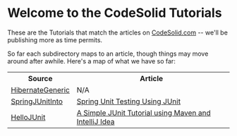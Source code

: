 Welcome to the CodeSolid Tutorials
=========

These are the Tutorials that match the articles on <a href="http://www.codesolid.com">CodeSolid.com</a> -- we'll be publishing more as time permits.

So far each subdirectory maps to an article, though things may move around after awhile.  Here's a map of what we have so far:

<table>
<tr><th>Source</th><th>Article</th></tr>
<tr>
	<td><a href="https://github.com/CodeSolid/tutorials/tree/master/SpringJUnitIntro">HibernateGeneric</a></td>
	<td>N/A</td>
</tr>
<tr>	
	<td><a href="https://github.com/CodeSolid/tutorials/tree/master/SpringJUnitIntro">SpringJUnitInto</a></td>
	<td><a href="http://www.particlewave.com/2013/05/16/spring-unit-testing-using-junit/">Spring Unit Testing Using JUnit</a></td>
</td>
</tr>

<tr>
	<td><a href="https://github.com/CodeSolid/tutorials/tree/master/HelloJUnit">HelloJUnit</a></a></td>
	<td><a href="http://codesolid.com/2013/05/11/a-simple-junit-tutorial-using-maven-and-intellij-idea/">A Simple JUnit Tutorial using Maven and IntelliJ Idea</a></td>
</tr>
</table>
